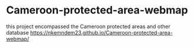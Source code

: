 # Cameroon-protected-area-webmap
this project encompassed the Cameroon protected areas and other database
https://nkemndem23.github.io/Cameroon-protected-area-webmap/
